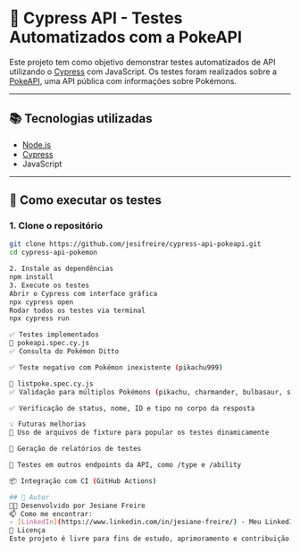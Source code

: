 # 🧪 Cypress API - Testes Automatizados com a PokeAPI

Este projeto tem como objetivo demonstrar testes automatizados de API utilizando o [Cypress](https://www.cypress.io/) com JavaScript. Os testes foram realizados sobre a [PokeAPI](https://pokeapi.co/), uma API pública com informações sobre Pokémons.

---

## 📚 Tecnologias utilizadas

- [Node.js](https://nodejs.org/)
- [Cypress](https://www.cypress.io/)
- JavaScript

---

## 🚀 Como executar os testes

### 1. Clone o repositório

```bash
git clone https://github.com/jesifreire/cypress-api-pokeapi.git
cd cypress-api-pokemon

2. Instale as dependências
npm install
3. Execute os testes
Abrir o Cypress com interface gráfica
npx cypress open
Rodar todos os testes via terminal
npx cypress run

✅ Testes implementados
🔹 pokeapi.spec.cy.js
✅ Consulta do Pokémon Ditto

✅ Teste negativo com Pokémon inexistente (pikachu999)

🔹 listpoke.spec.cy.js
✅ Validação para múltiplos Pokémons (pikachu, charmander, bulbasaur, squirtle)

✅ Verificação de status, nome, ID e tipo no corpo da resposta

💡 Futuras melhorias
🔄 Uso de arquivos de fixture para popular os testes dinamicamente

📄 Geração de relatórios de testes

🔗 Testes em outros endpoints da API, como /type e /ability

📦 Integração com CI (GitHub Actions)

## 👤 Autor
👩‍💻 Desenvolvido por Jesiane Freire
📫 Como me encontrar:
- [LinkedIn](https://www.linkedin.com/in/jesiane-freire/) - Meu LinkedIn
📄 Licença
Este projeto é livre para fins de estudo, aprimoramento e contribuição.